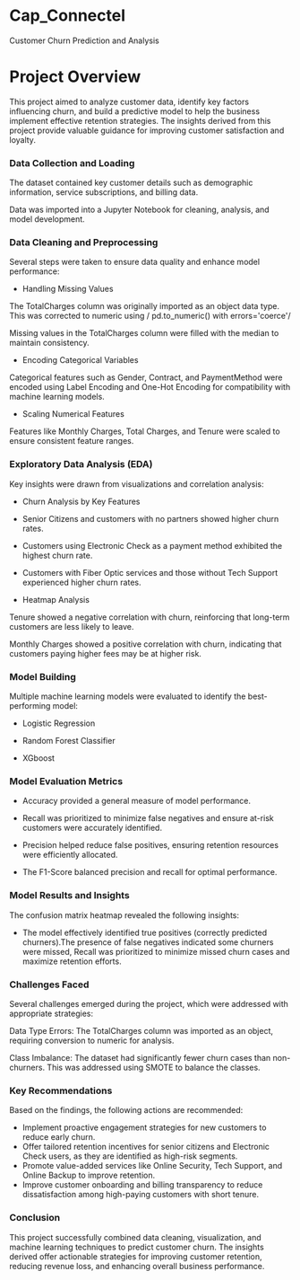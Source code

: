 # Cap_Connectel
Customer Churn Prediction and Analysis

# Project Overview

This project aimed to analyze customer data, identify key factors influencing churn, and build a predictive model to help the business implement effective retention strategies. The insights derived from this project provide valuable guidance for improving customer satisfaction and loyalty.

### Data Collection and Loading

The dataset contained key customer details such as demographic information, service subscriptions, and billing data.

Data was imported into a Jupyter Notebook for cleaning, analysis, and model development.

### Data Cleaning and Preprocessing

Several steps were taken to ensure data quality and enhance model performance:

* Handling Missing Values

The TotalCharges column was originally imported as an object data type. This was corrected to numeric using 
/ pd.to_numeric() with errors='coerce'/

Missing values in the TotalCharges column were filled with the median to maintain consistency.

* Encoding Categorical Variables

Categorical features such as Gender, Contract, and PaymentMethod were encoded using Label Encoding and One-Hot Encoding for compatibility with machine learning models.

* Scaling Numerical Features

Features like Monthly Charges, Total Charges, and Tenure were scaled to ensure consistent feature ranges.

### Exploratory Data Analysis (EDA)

Key insights were drawn from visualizations and correlation analysis:

* Churn Analysis by Key Features

* Senior Citizens and customers with no partners showed higher churn rates.

* Customers using Electronic Check as a payment method exhibited the highest churn rate.

* Customers with Fiber Optic services and those without Tech Support experienced higher churn rates.

* Heatmap Analysis

Tenure showed a negative correlation with churn, reinforcing that long-term customers are less likely to leave.

Monthly Charges showed a positive correlation with churn, indicating that customers paying higher fees may be at higher risk.

### Model Building

Multiple machine learning models were evaluated to identify the best-performing model:

* Logistic Regression

* Random Forest Classifier

* XGboost

### Model Evaluation Metrics

* Accuracy provided a general measure of model performance.

* Recall was prioritized to minimize false negatives and ensure at-risk customers were accurately identified.

* Precision helped reduce false positives, ensuring retention resources were efficiently allocated.

* The F1-Score balanced precision and recall for optimal performance.

### Model Results and Insights

The confusion matrix heatmap revealed the following insights:

* The model effectively identified true positives (correctly predicted churners).The presence of false negatives indicated some churners were missed, Recall was prioritized to minimize missed churn cases and maximize retention efforts.

### Challenges Faced

Several challenges emerged during the project, which were addressed with appropriate strategies:

Data Type Errors: The TotalCharges column was imported as an object, requiring conversion to numeric for analysis.

Class Imbalance: The dataset had significantly fewer churn cases than non-churners. This was addressed using SMOTE to balance the classes.

### Key Recommendations

Based on the findings, the following actions are recommended:

* Implement proactive engagement strategies for new customers to reduce early churn.
* Offer tailored retention incentives for senior citizens and Electronic Check users, as they are identified as high-risk segments.
* Promote value-added services like Online Security, Tech Support, and Online Backup to improve retention.
* Improve customer onboarding and billing transparency to reduce dissatisfaction among high-paying customers with short tenure.

### Conclusion

This project successfully combined data cleaning, visualization, and machine learning techniques to predict customer churn. The insights derived offer actionable strategies for improving customer retention, reducing revenue loss, and enhancing overall business performance.
